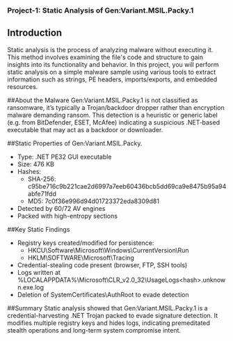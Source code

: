 ### Project-1: Static Analysis of Gen:Variant.MSIL.Packy.1

## Introduction
Static analysis is the process of analyzing malware without executing it. This method involves examining the file's code and structure to gain insights into its functionality and behavior. In this project, you will perform static analysis on a simple malware sample using various tools to extract information such as strings, PE headers, imports/exports, and embedded resources.

##About the Malware
Gen:Variant.MSIL.Packy.1 is not classified as ransomware, it’s typically a Trojan/backdoor dropper rather than encryption malware demanding ransom. This detection is a heuristic or generic label (e.g. from BitDefender, ESET, McAfee) indicating a suspicious .NET‑based executable that may act as a backdoor or downloader.

##Static Properties of Gen:Variant.MSIL.Packy.

- Type: .NET PE32 GUI executable
- Size: 476 KB
- Hashes:
  - SHA-256: c95be716c9b221cae2d6997a7eeb60436bcb5dd69ca9e8475b95a94abfe71fdd
  - MD5: 7c0f36e996d94d01723372eda8309d81
- Detected by 60/72 AV engines
- Packed with high-entropy sections

##Key Static Findings

- Registry keys created/modified for persistence:
  - HKCU\Software\Microsoft\Windows\CurrentVersion\Run
  - HKLM\SOFTWARE\Microsoft\Tracing
- Credential-stealing code present (browser, FTP, SSH tools)
- Logs written at %LOCALAPPDATA%\Microsoft\CLR_v2.0_32\UsageLogs\<hash>.unknown.exe.log
- Deletion of SystemCertificates\AuthRoot to evade detection

##Summary
Static analysis showed that Gen:Variant.MSIL.Packy.1 is a credential-harvesting .NET Trojan packed to evade signature detection. It modifies multiple registry keys and hides logs, indicating premeditated stealth operations and long-term system compromise intent.
